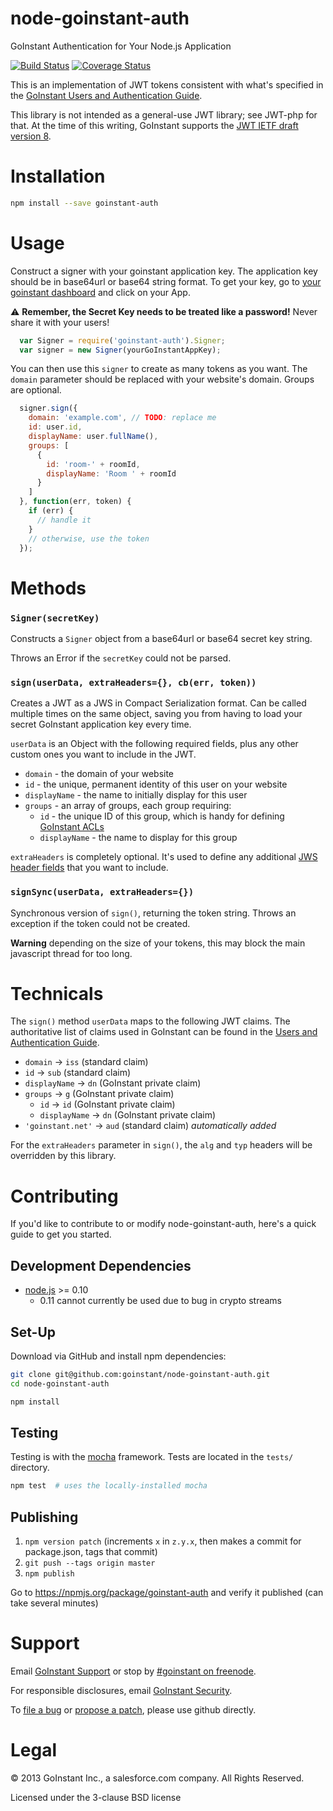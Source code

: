 # node-goinstant-auth

GoInstant Authentication for Your Node.js Application

[![Build Status](https://travis-ci.org/goinstant/node-goinstant-auth.png?branch=master)](https://travis-ci.org/goinstant/node-goinstant-auth) [![Coverage Status](https://coveralls.io/repos/goinstant/node-goinstant-auth/badge.png?branch=master)](https://coveralls.io/r/goinstant/node-goinstant-auth?branch=master)

This is an implementation of JWT tokens consistent with what's specified in the
[GoInstant Users and Authentication
Guide](https://developers.goinstant.com/v1/guides/users_and_authentication.html).

This library is not intended as a general-use JWT library; see JWT-php for
that. At the time of this writing, GoInstant supports the [JWT IETF draft
version 8](https://tools.ietf.org/html/draft-ietf-oauth-json-web-token-08).

# Installation

```sh
npm install --save goinstant-auth
```

# Usage

Construct a signer with your goinstant application key. The application key
should be in base64url or base64 string format. To get your key, go to [your
goinstant dashboard](https://goinstant.com/dashboard) and click on your App.

:warning: **Remember, the Secret Key needs to be treated like a password!**
Never share it with your users!

```js
  var Signer = require('goinstant-auth').Signer;
  var signer = new Signer(yourGoInstantAppKey);
```

You can then use this `signer` to create as many tokens as you want. The
`domain` parameter should be replaced with your website's domain. Groups are
optional.

```js
  signer.sign({
    domain: 'example.com', // TODO: replace me
    id: user.id,
    displayName: user.fullName(),
    groups: [
      {
        id: 'room-' + roomId,
        displayName: 'Room ' + roomId
      }
    ]
  }, function(err, token) {
    if (err) {
      // handle it
    }
    // otherwise, use the token
  });
```

# Methods

### `Signer(secretKey)`

Constructs a `Signer` object from a base64url or base64 secret key string.

Throws an Error if the `secretKey` could not be parsed.

### `sign(userData, extraHeaders={}, cb(err, token))`

Creates a JWT as a JWS in Compact Serialization format.  Can be called multiple
times on the same object, saving you from having to load your secret GoInstant
application key every time.

`userData` is an Object with the following required fields, plus any other
custom ones you want to include in the JWT.

- `domain` - the domain of your website
- `id` - the unique, permanent identity of this user on your website
- `displayName` - the name to initially display for this user
- `groups` - an array of groups, each group requiring:
  - `id` - the unique ID of this group, which is handy for defining [GoInstant ACLs](https://developers.goinstant.com/v1/guides/creating_and_managing_acl.html)
  - `displayName` - the name to display for this group

`extraHeaders` is completely optional.  It's used to define any additional
[JWS header fields](http://tools.ietf.org/html/draft-ietf-jose-json-web-signature-11#section-4.1)
that you want to include.

### `signSync(userData, extraHeaders={})`

Synchronous version of `sign()`, returning the token string.  Throws an
exception if the token could not be created.

**Warning** depending on the size of your tokens, this may block the main
javascript thread for too long.

# Technicals

The `sign()` method `userData` maps to the following JWT claims.
The authoritative list of claims used in GoInstant can be found in the [Users and Authentication Guide](https://developers.goinstant.com/v1/guides/users_and_authentication.html#which-reserved-claims-are-required).

- `domain` -> `iss` (standard claim)
- `id` -> `sub` (standard claim)
- `displayName` -> `dn` (GoInstant private claim)
- `groups` -> `g` (GoInstant private claim)
  - `id` -> `id` (GoInstant private claim)
  - `displayName` -> `dn` (GoInstant private claim)
- `'goinstant.net'` -> `aud` (standard claim) _automatically added_

For the `extraHeaders` parameter in `sign()`, the `alg` and `typ` headers will
be overridden by this library.

# Contributing

If you'd like to contribute to or modify node-goinstant-auth, here's a quick
guide to get you started.

## Development Dependencies

- [node.js](http://nodejs.org) >= 0.10
  - 0.11 cannot currently be used due to bug in crypto streams

## Set-Up

Download via GitHub and install npm dependencies:

```sh
git clone git@github.com:goinstant/node-goinstant-auth.git
cd node-goinstant-auth

npm install
```

## Testing

Testing is with the [mocha](https://github.com/visionmedia/mocha) framework.  Tests are located in the `tests/` directory.

```sh
npm test  # uses the locally-installed mocha
```

## Publishing

1. `npm version patch` (increments `x` in `z.y.x`, then makes a commit for package.json, tags that commit)
2. `git push --tags origin master`
3. `npm publish`

Go to https://npmjs.org/package/goinstant-auth and verify it published (can take several minutes)

# Support

Email [GoInstant Support](mailto:support@goinstant.com) or stop by [#goinstant on freenode](irc://irc.freenode.net/#goinstant).

For responsible disclosures, email [GoInstant Security](mailto:security@goinstant.com).

To [file a bug](https://github.com/goinstant/node-goinstant-auth/issues) or
[propose a patch](https://github.com/goinstant/node-goinstant-auth/pulls),
please use github directly.

# Legal

&copy; 2013 GoInstant Inc., a salesforce.com company.  All Rights Reserved.

Licensed under the 3-clause BSD license
